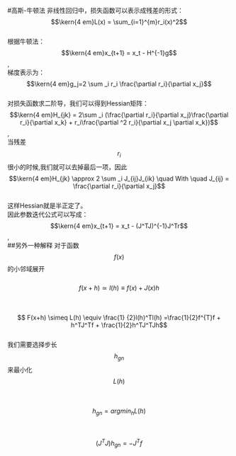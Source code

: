 #高斯-牛顿法
非线性回归中，损失函数可以表示成残差的形式：  
$$\kern{4 em}L(x) = \sum_{i=1}^{m}r_i(x)^2$$  
根据牛顿法：  
$$\kern{4 em}x_{t+1} = x_t - H^{-1}g$$,  
梯度表示为：  
$$\kern{4 em}g_j=2 \sum _i r_i \frac{\partial r_i}{\partial x_j}$$  
对损失函数求二阶导，我们可以得到Hessian矩阵：  
$$\kern{4 em}H_{jk} = 2\sum _i (\frac{\partial r_i}{\partial x_j}\frac{\partial r_i}{\partial x_k} + r_i\frac{\partial ^2 r_i}{\partial x_j \partial x_k})$$,  
当残差$$r_i$$很小的时候,我们就可以去掉最后一项，因此  
$$\kern{4 em}H_{jk} \approx  2 \sum _i J_{ij}J_{ik} \quad With \quad J_{ij} = \frac{\partial r_i}{\partial x_j}$$  
这样Hessian就是半正定了。  
因此参数迭代公式可以写成：  
$$\kern{4 em}x_{t+1} = x_t - (J^TJ)^{-1}J^Tr$$,  
##另外一种解释
对于函数$$f(x)$$的小邻域展开  
&emsp;&emsp;$$f(x+h) \simeq l(h) \equiv f(x) + J(x)h$$    
&emsp;&emsp;$$ F(x+h) \simeq L(h) \equiv \frac{1}  {2}l(h)^Tl(h)  
=\frac{1}{2}f^{T}f + h^TJ^Tf + \frac{1}{2}h^TJ^TJh$$   
我们需要选择步长$$h_{gn}$$来最小化$$L(h)$$   
&emsp;&emsp;$$h_{gn} = argmin_h{L(h)}$$   
&emsp;&emsp;$$(J^TJ)h_{gn} = -J^Tf$$   

